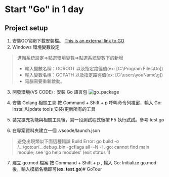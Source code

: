# Start "Go" in 1 day

## Project setup

1. 安裝GO官網下載安裝檔。 [This is an external link to GO](https://go.dev/dl/)
2. Windows 環境變數設定
> 進階系統設定=>點選環境變數=>點選系統變數下的新增
> + 輸入變數名稱：GOROOT 以及指定路徑值(ex: [C:\Program Files\Go])
> + 輸入變數名稱：GOPATH 以及指定路徑值(ex: [C:\users\youName\g])
> + 電腦需要重新啟動。

3. 開發環境(VS CODE) : 安裝 Go 語言包
   ![go_package](https://i.imgur.com/CTl784t.png)

4. 安裝 Golang 相關工具
   按 Command + Shift + p 呼叫命令列視窗，輸入 Go: Install/Update tools 安裝/更新所有的工具

5. 裝完擴充功能與相關工具後，寫一段測試程式後按 F5 執行試試。參考 test.go
6. 在專案資料夾建立一個 .vscode/launch.json
> 避免出現類似下面這種錯誤
> Build Error: go build -o /.../gotour/__debug_bin -gcflags all=-N -l .
> go: cannot find main module; see 'go help modules' (exit status 1)

7. 建立 go.mod 檔案 
   按 Command + Shift + p , 輸入 Go: Initialize go.mod 後，輸入模組名稱即可(**ex: test.go**)# GoTour
